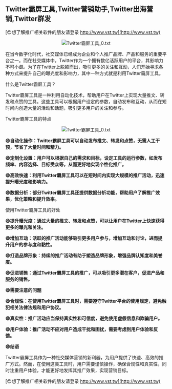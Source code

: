 ## **Twitter霸屏工具,Twitter营销助手,Twitter出海营销,Twitter群发**

[😍想了解推广相关软件的朋友请登录 http://www.vst.tw](http://www.vst.tw)

 <center><img src="https://vst.tw/MP4/tuiguang/png/2.png" alt="Twitter霸屏工具_0.txt"></center>

在当今数字化时代，社交媒体已经成为企业和个人推广品牌、产品和服务的重要平台之一。而在社交媒体中，Twitter作为一个拥有数亿活跃用户的平台，其影响力不可小觑。为了在Twitter上脱颖而出，吸引更多的关注和互动，人们开始寻求各种方式来提升自己的曝光度和影响力，其中一种方式就是利用Twitter霸屏工具。

什么是Twitter霸屏工具？

Twitter霸屏工具是一种利用自动化技术，帮助用户在Twitter上实现大量推文、转发和点赞的工具。这些工具可以根据用户设定的参数，自动发布和互动，从而在短时间内创造大量的活动和话题，吸引更多用户的关注和参与。

Twitter霸屏工具的特点

 <center><img src="https://vst.tw/MP4/tuiguang/png/7.png" alt="Twitter霸屏工具_0.txt"></center>

**😄自动化操作：Twitter霸屏工具可以自动发布推文、转发和点赞，无需人工干预，节省了大量时间和精力。**

**😄定制化设置：用户可以根据自己的需求和目标，设定工具的运行参数，如发布频率、内容选择、目标受众等，从而更好地实现个性化推广。**

**😄高效快速：利用Twitter霸屏工具可以在短时间内实现大规模的推广活动，迅速提升曝光度和影响力。**

**😄数据分析：部分Twitter霸屏工具还提供数据分析功能，帮助用户了解推广效果，优化策略和提升效率。**

使用Twitter霸屏工具的好处

**😄提升曝光度：通过大量的推文、转发和点赞，可以让用户在Twitter上快速获得更多的曝光和关注。**

**😄增加互动：活跃的推广活动能够吸引更多用户参与，增加互动和讨论，进而提升用户的参与度和黏性。**

**😄打造品牌形象：持续的推广活动有助于塑造品牌形象，增强品牌认知度和美誉度。**

**😄促进销售：通过Twitter霸屏工具的推广，可以吸引更多潜在客户，促进产品和服务的销售。**

**😄需要注意的问题**

**😄合规性：在使用Twitter霸屏工具时，需要遵守Twitter平台的使用规定，避免触犯相关法律法规和用户协议。**

**😄真实性：推广活动应当保持真实性和可信度，避免使用虚假信息和欺骗用户。**

**😄用户体验：推广活动不应对用户造成干扰和困扰，需要考虑到用户体验和反馈。**

**😄结语**

Twitter霸屏工具作为一种社交媒体营销的新利器，为用户提供了快速、高效的推广方式。然而，在使用这类工具时，用户需要谨慎操作，确保合规性和真实性，同时注重用户体验，才能更好地发挥其推广效果，实现营销目标。

[😍想了解推广相关软件的朋友请登录 http://www.vst.tw](http://www.vst.tw)



